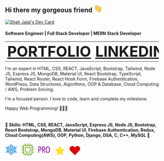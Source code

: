 ## Hi there my gorgeous friend <img src="hello.gif" width="28px" alt="hi">
<a href="https://app.daily.dev/mdshahjalal"><img src="https://api.daily.dev/devcards/v2/2IQlsR4aCwwzFhFnsyxAx.png?type=wide&r=in6" width="852" alt="Shah Jalal's Dev Card"/></a>

#### Software Engineer | Full Stack Developer | MERN Stack Developer

<table>
  <tr>
    <td><a href="https://shah-jalal.netlify.app/" style="font-size:48px; font-weight:bold;">PORTFOLIO</a></td>
    <td><a href="https://www.linkedin.com/in/ProgrammerShahJalal/" style="font-size:48px; font-weight:bold;">LINKEDIN</a></td>
  </tr>
</table>

<span>I'm an expert in HTML, CSS, REACT, JavaScript, Bootstrap, Tailwind, Node JS, Express JS, MongoDB, Material UI, React Bootstrap, TypeScript, Tailwind, React Router, React Hook Form, Firebase Authentication, WordPress, Data Structures, Algorithms, OOP & Database, Cloud Computing / AWS, Problem Solving.

I'm a focused person. I love to code, learn and complete my milestone.

  Happy Web Programming! 🚀🚀🚀</span> <br/><br/>

 #### 🎯 Skills: HTML, CSS, REACT, JavaScript, Express JS, Node JS, Bootstrap, React Bootstrap, MongoDB, Material UI, Firebase Authentication, Redux, Cloud Computing(AWS), OOP, Python, Django, DSA, C, C++, MySQL 🎯

<a href='https://archiveprogram.github.com/'><img src='https://raw.githubusercontent.com/acervenky/animated-github-badges/master/assets/acbadge.gif' width='40' height='40'></a> <a href='https://docs.github.com/en/developers'><img src='https://raw.githubusercontent.com/acervenky/animated-github-badges/master/assets/devbadge.gif' width='40' height='40'></a> <a href='https://github.com/pricing'><img src='https://raw.githubusercontent.com/acervenky/animated-github-badges/master/assets/pro.gif' width='40' height='40'></a> <a href='https://stars.github.com/'><img src='https://raw.githubusercontent.com/acervenky/animated-github-badges/master/assets/starbadge.gif' width='35' height='35'></a> <a href='https://docs.github.com/en/github/supporting-the-open-source-community-with-github-sponsors'><img src='https://raw.githubusercontent.com/acervenky/animated-github-badges/master/assets/sponsorbadge.gif' width='35' height='35'></a> 
